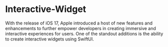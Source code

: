 # Interactive-Widget

With the release of iOS 17, Apple introduced a host of new features and enhancements to further empower developers in creating immersive and interactive experiences for users. One of the standout additions is the ability to create interactive widgets using SwiftUI. 
